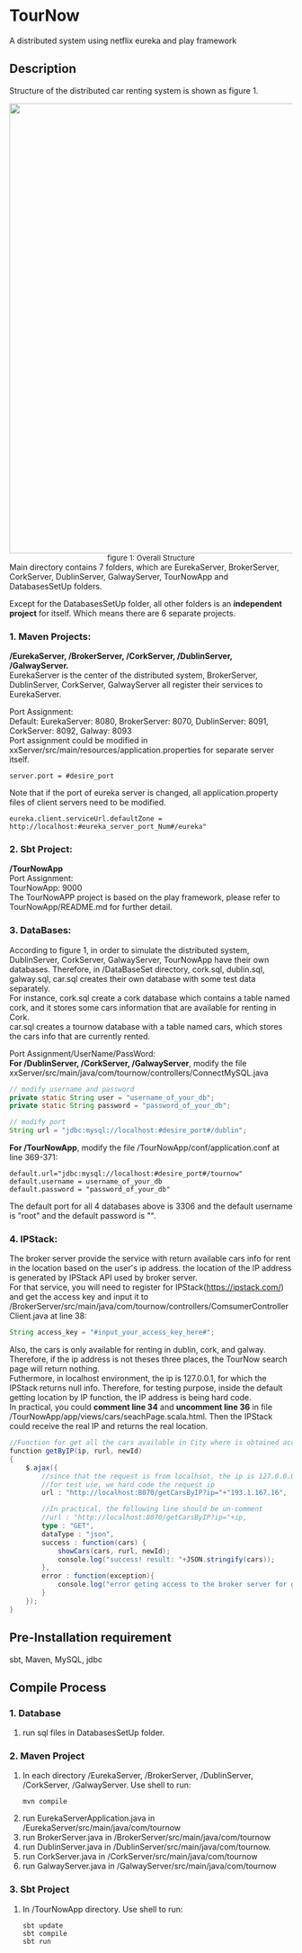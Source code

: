 # TourNow
A distributed system using netflix eureka and play framework


## Description
Structure of the distributed car renting system is shown as figure 1.
<div align='center'>
    <img width=600' height='800' src=TourNow_Structure.jpg><br/>
    <font size = 2>figure 1: Overall Structure</font>
</div>
Main directory contains 7 folders, which are EurekaServer, BrokerServer, CorkServer, DublinServer, GalwayServer, 
TourNowApp and DatabasesSetUp folders.<br/>

Except for the DatabasesSetUp folder, all other folders is an **independent project** for itself. Which means there are 6 separate projects.<br/>

### **1. Maven Projects:**<br/>
**/EurekaServer, /BrokerServer, /CorkServer, /DublinServer, /GalwayServer.**<br/>
EurekaServer is the center of the distributed system, BrokerServer, DublinServer, CorkServer, GalwayServer all register their services to EurekaServer.<br/>

Port Assignment:<br/>
Default: EurekaServer: 8080, BrokerServer: 8070, DublinServer: 8091, CorkServer: 8092, Galway: 8093<br/>
Port assignment could be modified in xxServer/src/main/resources/application.properties for separate server itself.<br/>
```
server.port = #desire_port
```
Note that if the port of eureka server is changed, all application.property files of client servers need to be modified.
```
eureka.client.serviceUrl.defaultZone = http://localhost:#eureka_server_port_Num#/eureka"
```

### **2. Sbt Project:**<br/>
**/TourNowApp**<br/>
Port Assignment:<br/>
TourNowApp: 9000<br/>
The TourNowAPP project is based on the play framework, please refer to TourNowApp/README.md for further detail.

### **3. DataBases:**<br/>
According to figure 1, in order to simulate the distributed system, DublinServer, CorkServer, GalwayServer, TourNowApp have their own databases. Therefore, in /DataBaseSet directory, cork.sql, dublin.sql, galway.sql, car.sql creates their own database with some test data separately.<br/>
For instance, cork.sql create a cork database which contains a table named cork, and it stores some cars information that are available for renting in Cork.<br/>
car.sql creates a tournow database with a table named cars, which stores the cars info that are currently rented.<br/>

Port Assignment/UserName/PassWord:<br/>
**For /DublinServer, /CorkServer, /GalwayServer**, modify the file xxServer/src/main/java/com/tournow/controllers/ConnectMySQL.java
```java
// modify username and password
private static String user = "username_of_your_db";
private static String password = "password_of_your_db";
```
```java
// modify port
String url = "jdbc:mysql://localhost:#desire_port#/dublin";
```
**For /TourNowApp**, modify the file /TourNowApp/conf/application.conf at line 369-371:
```
default.url="jdbc:mysql://localhost:#desire_port#/tournow"
default.username = username_of_your_db
default.password = "password_of_your_db"
```
The default port for all 4 databases above is 3306 and the default username is "root" and the default password is "".


### **4. IPStack:**<br/>
The broker server provide the service with return available cars info for rent in the location based on the user's ip address. the location of the IP address is generated by IPStack API used by broker server.<br/>
For that service, you will need to register for IPStack(https://ipstack.com/) and get the access key and input it to /BrokerServer/src/main/java/com/tournow/controllers/ComsumerControllerClient.java
at line 38:
```java
String access_key = "#input_your_access_key_here#";
```
Also, the cars is only available for renting in dublin, cork, and galway. Therefore, if the ip address is not theses three places, the TourNow search page will return nothing.<br/>
Futhermore, in localhost environment, the ip is 127.0.0.1, for which the IPStack returns null info. Therefore, for testing purpose, inside the default getting location by IP function, the IP address is being hard code.<br/>
In practical, you could **comment line 34** and **uncomment line 36** in file /TourNowApp/app/views/cars/seachPage.scala.html. Then the IPStack could receive the real IP and returns the real location.
```scala
//Function for get all the cars available in City where is obtained accroding to the user's ip
function getByIP(ip, rurl, newId)
{
    $.ajax({
        //since that the request is from localhsot, the ip is 127.0.0.0
        //for test use, we hard code the request ip
        url : "http://localhost:8070/getCarsByIP?ip="+"193.1.167.16",

        //In practical, the following line should be un-comment
        //url : "http://localhost:8070/getCarsByIP?ip="+ip,					
        type : "GET",
        dataType : "json",
        success : function(cars) {
            showCars(cars, rurl, newId);
            console.log("success! result: "+JSON.stringify(cars));
        },
        error : function(exception){
            console.log("error geting access to the broker server for getting cars!");
        }
    });
}
```

## Pre-Installation requirement
sbt, Maven, MySQL, jdbc


## Compile Process
### 1. Database
1. run sql files in DatabasesSetUp folder.
### 2. Maven Project
1. In each directory /EurekaServer, /BrokerServer, /DublinServer, /CorkServer, /GalwayServer. Use shell to run:
   ```
   mvn compile
   ```
2. run EurekaServerApplication.java in /EurekaServer/src/main/java/com/tournow
3. run BrokerServer.java in /BrokerServer/src/main/java/com/tournow
4. run DublinServer.java in /DublinServer/src/main/java/com/tournow.
5. run CorkServer.java in /CorkServer/src/main/java/com/tournow
6. run GalwayServer.java in /GalwayServer/src/main/java/com/tournow
### 3. Sbt Project
1. In /TourNowApp directory. Use shell to run:
    ```
    sbt update
    sbt compile
    sbt run
    ```